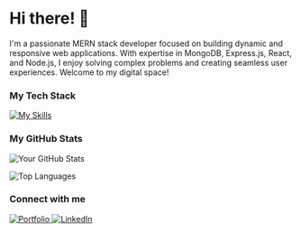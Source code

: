 # Hi there! 👋

I'm a passionate MERN stack developer focused on building dynamic and responsive web applications. With expertise in MongoDB, Express.js, React, and Node.js, I enjoy solving complex problems and creating seamless user experiences. Welcome to my digital space!

### My Tech Stack

[![My Skills](https://skillicons.dev/icons?i=mongodb,express,react,nodejs,javascript,bootstrap,illustrator,figma,photoshop,canva,render,sqlite)](https://skillicons.dev)

### My GitHub Stats

![Your GitHub Stats](https://github-readme-stats.vercel.app/api?Chemistry2i=wambogo-hassan&show_icons=true&theme=radical)

![Top Languages](https://github-readme-stats.vercel.app/api/top-langs/?Chemistry2i=wambogo-hassan&layout=compact&theme=radical)

### Connect with me

<a href="https://wambogo-sadat.onrender.com">
  <img src="https://img.shields.io/badge/Portfolio-000000?style=for-the-badge&logo=About.me&logoColor=white" alt="Portfolio" />
</a>

<a href="https://www.linkedin.com/in/wambogo-hassan-sadat-a47320341?utm_source=share&utm_campaign=share_via&utm_content=profile&utm_medium=android_app">
  <img src="https://img.shields.io/badge/LinkedIn-0077B5?style=for-the-badge&logo=linkedin&logoColor=white" alt="LinkedIn" />
</a>

